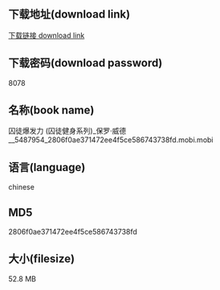 ## 下载地址(download link)
[下载链接 download link](https://voluble-croquembouche-d321dc.netlify.app/?s=%E5%9B%9A%E5%BE%92%E7%88%86%E5%8F%91%E5%8A%9B+%28%E5%9B%9A%E5%BE%92%E5%81%A5%E8%BA%AB%E7%B3%BB%E5%88%97%29_%E4%BF%9D%E7%BD%97%C2%B7%E5%A8%81%E5%BE%B7__5487954_2806f0ae371472ee4f5ce586743738fd.mobi)

## 下载密码(download password)
8078

## 名称(book name)
囚徒爆发力 (囚徒健身系列)_保罗·威德__5487954_2806f0ae371472ee4f5ce586743738fd.mobi.mobi

## 语言(language)
chinese

## MD5
2806f0ae371472ee4f5ce586743738fd

## 大小(filesize)
52.8 MB
